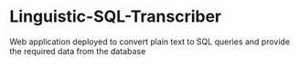 # Linguistic-SQL-Transcriber
Web application deployed to convert plain text to SQL queries and provide the required data from the database
